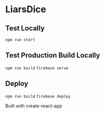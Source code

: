 # LiarsDice

## Test Locally
`npm run start`

## Test Production Build Locally
`npm run build`
`firebase serve`

## Deploy
`npm run build`
`firebase deploy`

Built with create-react-app
